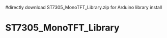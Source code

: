 #directly download    ST7305_MonoTFT_Library.zip for Arduino library install

# ST7305_MonoTFT_Library
 
